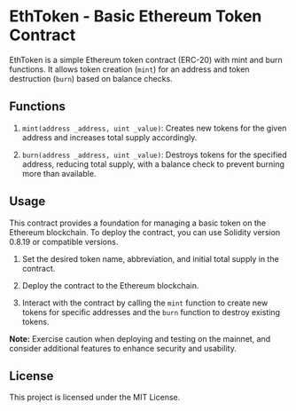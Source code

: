 # EthToken - Basic Ethereum Token Contract

EthToken is a simple Ethereum token contract (ERC-20) with mint and burn functions. It allows token creation (`mint`) for an address and token destruction (`burn`) based on balance checks.

## Functions

1. `mint(address _address, uint _value)`: Creates new tokens for the given address and increases total supply accordingly.

2. `burn(address _address, uint _value)`: Destroys tokens for the specified address, reducing total supply, with a balance check to prevent burning more than available.

## Usage

This contract provides a foundation for managing a basic token on the Ethereum blockchain. To deploy the contract, you can use Solidity version 0.8.19 or compatible versions.

1. Set the desired token name, abbreviation, and initial total supply in the contract.

2. Deploy the contract to the Ethereum blockchain.

3. Interact with the contract by calling the `mint` function to create new tokens for specific addresses and the `burn` function to destroy existing tokens.

**Note:** Exercise caution when deploying and testing on the mainnet, and consider additional features to enhance security and usability.

## License

This project is licensed under the MIT License.
